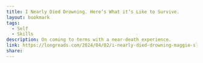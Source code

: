 ```yaml
---
title: I Nearly Died Drowning. Here’s What it’s Like to Survive.
layout: bookmark
tags:
  - Self
  - Skills
description: On coming to terms with a near-death experience.
link: https://longreads.com/2024/04/02/i-nearly-died-drowning-maggie-slepian/
share: 
---
```


